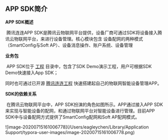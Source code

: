 ## APP SDK简介

**APP SDK概述**

​	腾讯连连APP SDK是腾讯云物联网平台提供，设备厂商可通过SDK将设备接入腾讯云物联网平台，来进行设备管理。核心模块包含 设备配网的两种模式（SmartConfig与Soft AP）、设备消息操作、账户系统、设备管理

**业务包**

​	APP SDK位于 [工程](https://github.com/tencentyun/iot-link-ios/tree/master/Source) 目录中，包含了SDK Demo演示工程，用户可根据SDK Demo快速接入App SDK；

同时也可通过已开源 [腾讯连连工程](https://github.com/tencentyun/iot-link-ios) 快速搭建起自己的物联网智能设备管理APP。

**SDK的依赖关系**

​	在腾讯云物联网平台中，APP SDK扮演的角色如图所示。APP通过接入APP SDK来实现与智能设备的配网，和通过物联网平台对智能设备进行管理。目前APP SDK中与设备配网方式提供了SmartConfig配网和Soft AP配网模式。

![image-20200715161006778](/Users/eagleychen/Library/Application Support/typora-user-images/image-20200715161006778.png)






